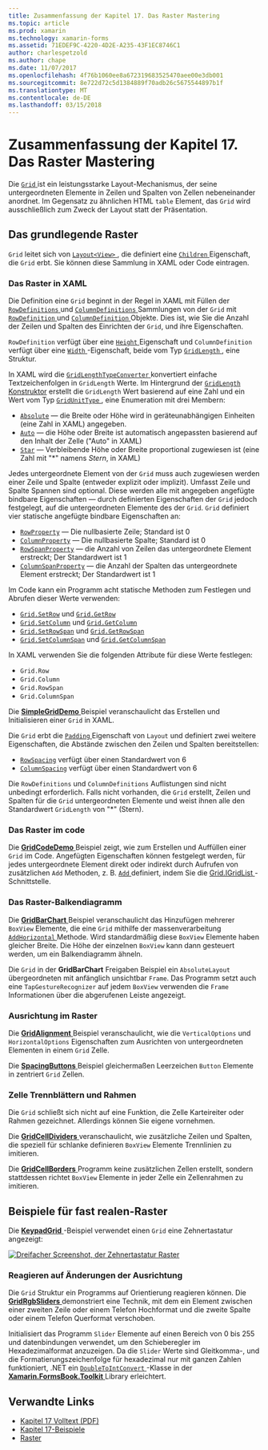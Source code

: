 ```yaml
---
title: Zusammenfassung der Kapitel 17. Das Raster Mastering
ms.topic: article
ms.prod: xamarin
ms.technology: xamarin-forms
ms.assetid: 71EDEF9C-4220-4D2E-A235-43F1EC8746C1
author: charlespetzold
ms.author: chape
ms.date: 11/07/2017
ms.openlocfilehash: 4f76b1060ee8a672319683525470aee00e3db001
ms.sourcegitcommit: 8e722d72c5d1384889f70adb26c5675544897b1f
ms.translationtype: MT
ms.contentlocale: de-DE
ms.lasthandoff: 03/15/2018
---
```

# <a name="summary-of-chapter-17-mastering-the-grid"></a>Zusammenfassung der Kapitel 17. Das Raster Mastering

Die [ `Grid` ](https://developer.xamarin.com/api/type/Xamarin.Forms.Grid/) ist ein leistungsstarke Layout-Mechanismus, der seine untergeordneten Elemente in Zeilen und Spalten von Zellen nebeneinander anordnet. Im Gegensatz zu ähnlichen HTML `table` Element, das `Grid` wird ausschließlich zum Zweck der Layout statt der Präsentation.

## <a name="the-basic-grid"></a>Das grundlegende Raster

`Grid` leitet sich von [ `Layout<View>` ](https://developer.xamarin.com/api/type/Xamarin.Forms.Layout%3CT%3E/), die definiert eine [ `Children` ](https://developer.xamarin.com/api/property/Xamarin.Forms.Layout%3CT%3E.Children/) Eigenschaft, die `Grid` erbt. Sie können diese Sammlung in XAML oder Code eintragen.

### <a name="the-grid-in-xaml"></a>Das Raster in XAML

Die Definition eine `Grid` beginnt in der Regel in XAML mit Füllen der [ `RowDefinitions` ](https://developer.xamarin.com/api/property/Xamarin.Forms.Grid.RowDefinitions/) und [ `ColumnDefinitions` ](https://developer.xamarin.com/api/property/Xamarin.Forms.Grid.ColumnDefinitions/) Sammlungen von der `Grid` mit [ `RowDefinition` ](https://developer.xamarin.com/api/type/Xamarin.Forms.RowDefinition/) und [ `ColumnDefinition` ](https://developer.xamarin.com/api/type/Xamarin.Forms.ColumnDefinition/) Objekte. Dies ist, wie Sie die Anzahl der Zeilen und Spalten des Einrichten der `Grid`, und ihre Eigenschaften.

`RowDefinition` verfügt über eine [ `Height` ](https://developer.xamarin.com/api/property/Xamarin.Forms.RowDefinition.Height/) Eigenschaft und `ColumnDefinition` verfügt über eine [ `Width` ](https://developer.xamarin.com/api/property/Xamarin.Forms.ColumnDefinition.Width/) -Eigenschaft, beide vom Typ [ `GridLength` ](https://developer.xamarin.com/api/type/Xamarin.Forms.GridLength/), eine Struktur.

In XAML wird die [ `GridLengthTypeConverter` ](https://developer.xamarin.com/api/type/Xamarin.Forms.GridLengthTypeConverter/) konvertiert einfache Textzeichenfolgen in `GridLength` Werte. Im Hintergrund der [ `GridLength` Konstruktor](https://developer.xamarin.com/api/constructor/Xamarin.Forms.GridLength.GridLength/p/System.Double/Xamarin.Forms.GridUnitType/) erstellt die `GridLength` Wert basierend auf eine Zahl und ein Wert vom Typ [ `GridUnitType` ](https://developer.xamarin.com/api/type/Xamarin.Forms.GridUnitType/), eine Enumeration mit drei Membern:

- [`Absolute`](https://developer.xamarin.com/api/field/Xamarin.Forms.GridUnitType.Absolute/) &mdash; die Breite oder Höhe wird in geräteunabhängigen Einheiten (eine Zahl in XAML) angegeben.
- [`Auto`](https://developer.xamarin.com/api/field/Xamarin.Forms.GridUnitType.Auto/) &mdash; die Höhe oder Breite ist automatisch angepassten basierend auf den Inhalt der Zelle ("Auto" in XAML)
- [`Star`](https://developer.xamarin.com/api/field/Xamarin.Forms.GridUnitType.Star/) &mdash; Verbleibende Höhe oder Breite proportional zugewiesen ist (eine Zahl mit "\*" namens *Stern*, in XAML)

Jedes untergeordnete Element von der `Grid` muss auch zugewiesen werden einer Zeile und Spalte (entweder explizit oder implizit). Umfasst Zeile und Spalte Spannen sind optional. Diese werden alle mit angegeben angefügte bindbare Eigenschaften &mdash; durch definierten Eigenschaften der `Grid` jedoch festgelegt, auf die untergeordneten Elemente des der `Grid`. `Grid` definiert vier statische angefügte bindbare Eigenschaften an:

- [`RowProperty`](https://developer.xamarin.com/api/field/Xamarin.Forms.Grid.RowProperty/) &mdash; Die nullbasierte Zeile; Standard ist 0
- [`ColumnProperty`](https://developer.xamarin.com/api/field/Xamarin.Forms.Grid.ColumnProperty/) &mdash; Die nullbasierte Spalte; Standard ist 0
- [`RowSpanProperty`](https://developer.xamarin.com/api/field/Xamarin.Forms.Grid.RowSpanProperty/) &mdash; die Anzahl von Zeilen das untergeordnete Element erstreckt; Der Standardwert ist 1
- [`ColumnSpanProperty`](https://developer.xamarin.com/api/field/Xamarin.Forms.Grid.ColumnSpanProperty/) &mdash; die Anzahl der Spalten das untergeordnete Element erstreckt; Der Standardwert ist 1

Im Code kann ein Programm acht statische Methoden zum Festlegen und Abrufen dieser Werte verwenden:

- [`Grid.SetRow`](https://developer.xamarin.com/api/member/Xamarin.Forms.Grid.SetRow/p/Xamarin.Forms.BindableObject/System.Int32/) und [`Grid.GetRow`](https://developer.xamarin.com/api/member/Xamarin.Forms.Grid.GetRow/p/Xamarin.Forms.BindableObject/)
- [`Grid.SetColumn`](https://developer.xamarin.com/api/member/Xamarin.Forms.Grid.SetColumn/p/Xamarin.Forms.BindableObject/System.Int32/) und [`Grid.GetColumn`](https://developer.xamarin.com/api/member/Xamarin.Forms.Grid.GetColumn/p/Xamarin.Forms.BindableObject/)
- [`Grid.SetRowSpan`](https://developer.xamarin.com/api/member/Xamarin.Forms.Grid.SetRowSpan/p/Xamarin.Forms.BindableObject/System.Int32/) und [`Grid.GetRowSpan`](https://developer.xamarin.com/api/member/Xamarin.Forms.Grid.GetRowSpan/p/Xamarin.Forms.BindableObject/)
- [`Grid.SetColumnSpan`](https://developer.xamarin.com/api/member/Xamarin.Forms.Grid.SetColumnSpan/p/Xamarin.Forms.BindableObject/System.Int32/) und [`Grid.GetColumnSpan`](https://developer.xamarin.com/api/member/Xamarin.Forms.Grid.GetColumnSpan/p/Xamarin.Forms.BindableObject/)

In XAML verwenden Sie die folgenden Attribute für diese Werte festlegen:

- `Grid.Row`
- `Grid.Column`
- `Grid.RowSpan`
- `Grid.ColumnSpan`

Die [ **SimpleGridDemo** ](https://github.com/xamarin/xamarin-forms-book-samples/tree/master/Chapter17/SimpleGridDemo) Beispiel veranschaulicht das Erstellen und Initialisieren einer `Grid` in XAML.

Die `Grid` erbt die [ `Padding` ](https://developer.xamarin.com/api/property/Xamarin.Forms.Layout.Padding/) Eigenschaft von `Layout` und definiert zwei weitere Eigenschaften, die Abstände zwischen den Zeilen und Spalten bereitstellen:

- [`RowSpacing`](https://developer.xamarin.com/api/property/Xamarin.Forms.Grid.RowSpacing/) verfügt über einen Standardwert von 6
- [`ColumnSpacing`](https://developer.xamarin.com/api/property/Xamarin.Forms.Grid.ColumnSpacing/) verfügt über einen Standardwert von 6

Die `RowDefinitions` und `ColumnDefinitions` Auflistungen sind nicht unbedingt erforderlich. Falls nicht vorhanden, die `Grid` erstellt, Zeilen und Spalten für die `Grid` untergeordneten Elemente und weist ihnen alle den Standardwert `GridLength` von "\*" (Stern).

### <a name="the-grid-in-code"></a>Das Raster im code

Die [ **GridCodeDemo** ](https://github.com/xamarin/xamarin-forms-book-samples/tree/master/Chapter17/GridCodeDemo) Beispiel zeigt, wie zum Erstellen und Auffüllen einer `Grid` im Code. Angefügten Eigenschaften können festgelegt werden, für jedes untergeordnete Element direkt oder indirekt durch Aufrufen von zusätzlichen `Add` Methoden, z. B. [ `Add` ](https://developer.xamarin.com/api/member/Xamarin.Forms.Grid+IGridList%3CT%3E.Add/p/Xamarin.Forms.View/System.Int32/System.Int32/System.Int32/System.Int32/) definiert, indem Sie die [Grid.IGridList<T> ](https://developer.xamarin.com/api/type/Xamarin.Forms.Grid+IGridList%3CT%3E/) -Schnittstelle.

### <a name="the-grid-bar-chart"></a>Das Raster-Balkendiagramm

Die [ **GridBarChart** ](https://github.com/xamarin/xamarin-forms-book-samples/tree/master/Chapter17/GridBarChart) Beispiel veranschaulicht das Hinzufügen mehrerer `BoxView` Elemente, die eine `Grid` mithilfe der massenverarbeitung [ `AddHorizontal` ](https://developer.xamarin.com/api/member/Xamarin.Forms.Grid+IGridList%3CT%3E.AddHorizontal/p/System.Collections.Generic.IEnumerable%7BXamarin.Forms.View%7D/) Methode. Wird standardmäßig diese `BoxView` Elemente haben gleicher Breite. Die Höhe der einzelnen `BoxView` kann dann gesteuert werden, um ein Balkendiagramm ähneln.

Die `Grid` in der **GridBarChart** Freigaben Beispiel ein `AbsoluteLayout` übergeordneten mit anfänglich unsichtbar `Frame`. Das Programm setzt auch eine `TapGestureRecognizer` auf jedem `BoxView` verwenden die `Frame` Informationen über die abgerufenen Leiste angezeigt.

### <a name="alignment-in-the-grid"></a>Ausrichtung im Raster

Die [ **GridAlignment** ](https://github.com/xamarin/xamarin-forms-book-samples/tree/master/Chapter17/GridAlignment) Beispiel veranschaulicht, wie die `VerticalOptions` und `HorizontalOptions` Eigenschaften zum Ausrichten von untergeordneten Elementen in einem `Grid` Zelle.

Die [ **SpacingButtons** ](https://github.com/xamarin/xamarin-forms-book-samples/tree/master/Chapter17/SpacingButtons) Beispiel gleichermaßen Leerzeichen `Button` Elemente in zentriert `Grid` Zellen.

### <a name="cell-dividers-and-borders"></a>Zelle Trennblättern und Rahmen

Die `Grid` schließt sich nicht auf eine Funktion, die Zelle Karteireiter oder Rahmen gezeichnet. Allerdings können Sie eigene vornehmen.

Die [ **GridCellDividers** ](https://github.com/xamarin/xamarin-forms-book-samples/tree/master/Chapter17/GridCellDividers) veranschaulicht, wie zusätzliche Zeilen und Spalten, die speziell für schlanke definieren `BoxView` Elemente Trennlinien zu imitieren.

Die [ **GridCellBorders** ](https://github.com/xamarin/xamarin-forms-book-samples/tree/master/Chapter17/GridCellBorders) Programm keine zusätzlichen Zellen erstellt, sondern stattdessen richtet `BoxView` Elemente in jeder Zelle ein Zellenrahmen zu imitieren.

## <a name="almost-real-life-grid-examples"></a>Beispiele für fast realen-Raster

Die [ **KeypadGrid** ](https://github.com/xamarin/xamarin-forms-book-samples/tree/master/Chapter17/KeypadGrid) -Beispiel verwendet einen `Grid` eine Zehnertastatur angezeigt:

[![Dreifacher Screenshot, der Zehnertastatur Raster](images/ch17fg12-small.png "Gitter Zehnertastatur")](images/ch17fg12-large.png#lightbox "Gitter Zehnertastatur")

### <a name="responding-to-orientation-changes"></a>Reagieren auf Änderungen der Ausrichtung

Die `Grid` Struktur ein Programms auf Orientierung reagieren können. Die [ **GridRgbSliders** ](https://github.com/xamarin/xamarin-forms-book-samples/tree/master/Chapter17/GridRgbSliders) demonstriert eine Technik, mit dem ein Element zwischen einer zweiten Zeile oder einem Telefon Hochformat und die zweite Spalte oder einem Telefon Querformat verschoben.

Initialisiert das Programm `Slider` Elemente auf einen Bereich von 0 bis 255 und datenbindungen verwendet, um den Schieberegler im Hexadezimalformat anzuzeigen. Da die `Slider` Werte sind Gleitkomma-, und die Formatierungszeichenfolge für hexadezimal nur mit ganzen Zahlen funktioniert, .NET ein [ `DoubleToIntConvert` ](https://github.com/xamarin/xamarin-forms-book-samples/blob/master/Libraries/Xamarin.FormsBook.Toolkit/Xamarin.FormsBook.Toolkit/DoubleToIntConverter.cs) -Klasse in der [ **Xamarin.FormsBook.Toolkit** ](https://github.com/xamarin/xamarin-forms-book-samples/tree/master/Libraries/Xamarin.FormsBook.Toolkit) Library erleichtert.



## <a name="related-links"></a>Verwandte Links

- [Kapitel 17 Volltext (PDF)](https://download.xamarin.com/developer/xamarin-forms-book/XamarinFormsBook-Ch17-Apr2016.pdf)
- [Kapitel 17-Beispiele](https://github.com/xamarin/xamarin-forms-book-samples/tree/master/Chapter17)
- [Raster](~/xamarin-forms/user-interface/layouts/grid.md)

